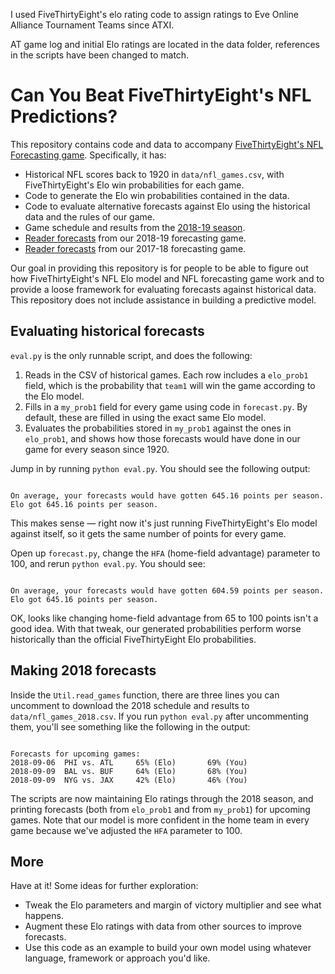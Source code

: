 
I used FiveThirtyEight's elo rating code to assign ratings to Eve Online Alliance Tournament Teams since ATXI.


AT game log and initial Elo ratings are located in the data folder, references in the scripts have been changed to match.










































# Can You Beat FiveThirtyEight's NFL Predictions?

This repository contains code and data to accompany [FiveThirtyEight's NFL Forecasting game](https://projects.fivethirtyeight.com/2018-nfl-forecasting-game/). Specifically, it has:

* Historical NFL scores back to 1920 in `data/nfl_games.csv`, with FiveThirtyEight's Elo win probabilities for each game.
* Code to generate the Elo win probabilities contained in the data.
* Code to evaluate alternative forecasts against Elo using the historical data and the rules of our game.
* Game schedule and results from the [2018-19 season](https://projects.fivethirtyeight.com/nfl-api/2018/nfl_games_2018.csv).
* [Reader forecasts](https://projects.fivethirtyeight.com/nfl-api/2018/raw_user_forecasts.csv) from our 2018-19 forecasting game.
* [Reader forecasts](https://projects.fivethirtyeight.com/nfl-api/2017/raw_user_forecasts.csv) from our 2017-18 forecasting game.

Our goal in providing this repository is for people to be able to figure out how FiveThirtyEight's NFL Elo model and NFL forecasting game work and to provide a loose framework for evaluating forecasts against historical data. This repository does not include assistance in building a predictive model.

## Evaluating historical forecasts

`eval.py` is the only runnable script, and does the following:

1. Reads in the CSV of historical games. Each row includes a `elo_prob1` field, which is the probability that `team1` will win the game according to the Elo model.
2. Fills in a `my_prob1` field for every game using code in `forecast.py`. By default, these are filled in using the exact same Elo model.
3. Evaluates the probabilities stored in `my_prob1` against the ones in `elo_prob1`, and shows how those forecasts would have done in our game for every season since 1920.

Jump in by running `python eval.py`. You should see the following output:

```

On average, your forecasts would have gotten 645.16 points per season. Elo got 645.16 points per season.

```

This makes sense — right now it's just running FiveThirtyEight's Elo model against itself, so it gets the same number of points for every game.

Open up `forecast.py`, change the `HFA` (home-field advantage) parameter to 100, and rerun `python eval.py`. You should see:

```

On average, your forecasts would have gotten 604.59 points per season. Elo got 645.16 points per season.

```

OK, looks like changing home-field advantage from 65 to 100 points isn't a good idea. With that tweak, our generated probabilities perform worse historically than the official FiveThirtyEight Elo probabilities.

## Making 2018 forecasts

Inside the `Util.read_games` function, there are three lines you can uncomment to download the 2018 schedule and results to `data/nfl_games_2018.csv`. If you run `python eval.py` after uncommenting them, you'll see something like the following in the output:

```

Forecasts for upcoming games:
2018-09-06	PHI vs. ATL		65% (Elo)		69% (You)
2018-09-09	BAL vs. BUF		64% (Elo)		68% (You)
2018-09-09	NYG vs. JAX		42% (Elo)		46% (You)

```

The scripts are now maintaining Elo ratings through the 2018 season, and printing forecasts (both from `elo_prob1` and from `my_prob1`) for upcoming games. Note that our model is more confident in the home team in every game because we've adjusted the `HFA` parameter to 100.

## More

Have at it! Some ideas for further exploration:

* Tweak the Elo parameters and margin of victory multiplier and see what happens.
* Augment these Elo ratings with data from other sources to improve forecasts.
* Use this code as an example to build your own model using whatever language, framework or approach you'd like.
